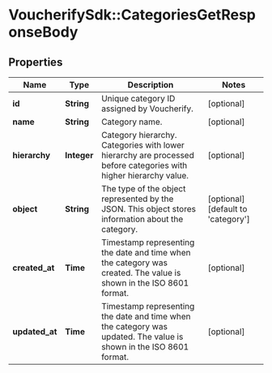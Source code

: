 # VoucherifySdk::CategoriesGetResponseBody

## Properties

| Name | Type | Description | Notes |
| ---- | ---- | ----------- | ----- |
| **id** | **String** | Unique category ID assigned by Voucherify. | [optional] |
| **name** | **String** | Category name. | [optional] |
| **hierarchy** | **Integer** | Category hierarchy. Categories with lower hierarchy are processed before categories with higher hierarchy value. | [optional] |
| **object** | **String** | The type of the object represented by the JSON. This object stores information about the category. | [optional][default to &#39;category&#39;] |
| **created_at** | **Time** | Timestamp representing the date and time when the category was created. The value is shown in the ISO 8601 format. | [optional] |
| **updated_at** | **Time** | Timestamp representing the date and time when the category was updated. The value is shown in the ISO 8601 format. | [optional] |

